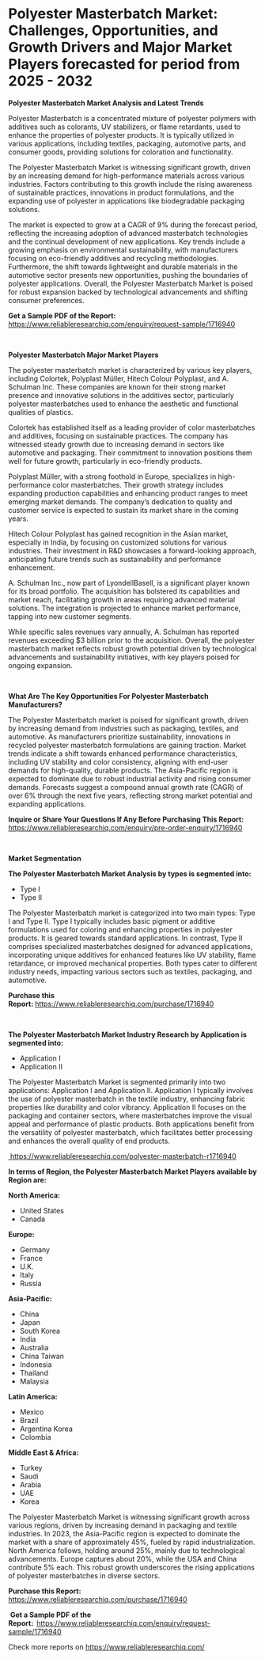 <p><h1>Polyester Masterbatch Market: Challenges, Opportunities, and Growth Drivers and Major Market Players forecasted for period from 2025 - 2032</h1></p><p><strong>Polyester Masterbatch Market Analysis and Latest Trends</strong></p>
<p><p>Polyester Masterbatch is a concentrated mixture of polyester polymers with additives such as colorants, UV stabilizers, or flame retardants, used to enhance the properties of polyester products. It is typically utilized in various applications, including textiles, packaging, automotive parts, and consumer goods, providing solutions for coloration and functionality.</p><p>The Polyester Masterbatch Market is witnessing significant growth, driven by an increasing demand for high-performance materials across various industries. Factors contributing to this growth include the rising awareness of sustainable practices, innovations in product formulations, and the expanding use of polyester in applications like biodegradable packaging solutions. </p><p>The market is expected to grow at a CAGR of 9% during the forecast period, reflecting the increasing adoption of advanced masterbatch technologies and the continual development of new applications. Key trends include a growing emphasis on environmental sustainability, with manufacturers focusing on eco-friendly additives and recycling methodologies. Furthermore, the shift towards lightweight and durable materials in the automotive sector presents new opportunities, pushing the boundaries of polyester applications. Overall, the Polyester Masterbatch Market is poised for robust expansion backed by technological advancements and shifting consumer preferences.</p></p>
<p><strong>Get a Sample PDF of the Report:&nbsp;</strong> <a href="https://www.reliableresearchiq.com/enquiry/request-sample/1716940?utm_campaign=2268&utm_medium=2&utm_source=Github&utm_content=ia&utm_term=25032025&utm_id=polyester-masterbatch">https://www.reliableresearchiq.com/enquiry/request-sample/1716940</a></p>
<p>&nbsp;</p>
<p><strong>Polyester Masterbatch Major Market Players</strong></p>
<p><p>The polyester masterbatch market is characterized by various key players, including Colortek, Polyplast Müller, Hitech Colour Polyplast, and A. Schulman Inc. These companies are known for their strong market presence and innovative solutions in the additives sector, particularly polyester masterbatches used to enhance the aesthetic and functional qualities of plastics.</p><p>Colortek has established itself as a leading provider of color masterbatches and additives, focusing on sustainable practices. The company has witnessed steady growth due to increasing demand in sectors like automotive and packaging. Their commitment to innovation positions them well for future growth, particularly in eco-friendly products.</p><p>Polyplast Müller, with a strong foothold in Europe, specializes in high-performance color masterbatches. Their growth strategy includes expanding production capabilities and enhancing product ranges to meet emerging market demands. The company’s dedication to quality and customer service is expected to sustain its market share in the coming years.</p><p>Hitech Colour Polyplast has gained recognition in the Asian market, especially in India, by focusing on customized solutions for various industries. Their investment in R&D showcases a forward-looking approach, anticipating future trends such as sustainability and performance enhancement.</p><p>A. Schulman Inc., now part of LyondellBasell, is a significant player known for its broad portfolio. The acquisition has bolstered its capabilities and market reach, facilitating growth in areas requiring advanced material solutions. The integration is projected to enhance market performance, tapping into new customer segments.</p><p>While specific sales revenues vary annually, A. Schulman has reported revenues exceeding $3 billion prior to the acquisition. Overall, the polyester masterbatch market reflects robust growth potential driven by technological advancements and sustainability initiatives, with key players poised for ongoing expansion.</p></p>
<p>&nbsp;</p>
<p><strong>What Are The Key Opportunities For Polyester Masterbatch Manufacturers?</strong></p>
<p><p>The Polyester Masterbatch market is poised for significant growth, driven by increasing demand from industries such as packaging, textiles, and automotive. As manufacturers prioritize sustainability, innovations in recycled polyester masterbatch formulations are gaining traction. Market trends indicate a shift towards enhanced performance characteristics, including UV stability and color consistency, aligning with end-user demands for high-quality, durable products. The Asia-Pacific region is expected to dominate due to robust industrial activity and rising consumer demands. Forecasts suggest a compound annual growth rate (CAGR) of over 6% through the next five years, reflecting strong market potential and expanding applications.</p></p>
<p><strong>Inquire or Share Your Questions If Any Before Purchasing This Report:</strong> <a href="https://www.reliableresearchiq.com/enquiry/pre-order-enquiry/1716940?utm_campaign=2268&utm_medium=2&utm_source=Github&utm_content=ia&utm_term=25032025&utm_id=polyester-masterbatch">https://www.reliableresearchiq.com/enquiry/pre-order-enquiry/1716940</a></p>
<p>&nbsp;</p>
<p><strong>Market Segmentation</strong></p>
<p><strong>The Polyester Masterbatch Market Analysis by types is segmented into:</strong></p>
<p><ul><li>Type I</li><li>Type II</li></ul></p>
<p><p>The Polyester Masterbatch market is categorized into two main types: Type I and Type II. Type I typically includes basic pigment or additive formulations used for coloring and enhancing properties in polyester products. It is geared towards standard applications. In contrast, Type II comprises specialized masterbatches designed for advanced applications, incorporating unique additives for enhanced features like UV stability, flame retardance, or improved mechanical properties. Both types cater to different industry needs, impacting various sectors such as textiles, packaging, and automotive.</p></p>
<p><strong>Purchase this Report:&nbsp;</strong><a href="https://www.reliableresearchiq.com/purchase/1716940?utm_campaign=2268&utm_medium=2&utm_source=Github&utm_content=ia&utm_term=25032025&utm_id=polyester-masterbatch">https://www.reliableresearchiq.com/purchase/1716940</a></p>
<p>&nbsp;</p>
<p><strong>The Polyester Masterbatch Market Industry Research by Application is segmented into:</strong></p>
<p><ul><li>Application I</li><li>Application II</li></ul></p>
<p><p>The Polyester Masterbatch Market is segmented primarily into two applications: Application I and Application II. Application I typically involves the use of polyester masterbatch in the textile industry, enhancing fabric properties like durability and color vibrancy. Application II focuses on the packaging and container sectors, where masterbatches improve the visual appeal and performance of plastic products. Both applications benefit from the versatility of polyester masterbatch, which facilitates better processing and enhances the overall quality of end products.</p></p>
<p><a href="https://www.reliableresearchiq.com/polyester-masterbatch-r1716940?utm_campaign=2268&utm_medium=2&utm_source=Github&utm_content=ia&utm_term=25032025&utm_id=polyester-masterbatch">&nbsp;https://www.reliableresearchiq.com/polyester-masterbatch-r1716940</a></p>
<p><strong>In terms of Region, the Polyester Masterbatch Market Players available by Region are:</strong></p>
<p>
    <p> <strong> North America: </strong>
        <ul>
            <li>United States</li>
            <li>Canada</li>
        </ul>
        </p> 
    <p> <strong> Europe: </strong>
        <ul>
            <li>Germany</li>
            <li>France</li>
            <li>U.K.</li>
            <li>Italy</li>
            <li>Russia</li>
        </ul>
        </p> 
    <p> <strong> Asia-Pacific: </strong>
        <ul>
            <li>China</li>
            <li>Japan</li>
            <li>South Korea</li>
            <li>India</li>
            <li>Australia</li>
            <li>China Taiwan</li>
            <li>Indonesia</li>
            <li>Thailand</li>
            <li>Malaysia</li>
        </ul>
        </p> 
    <p> <strong> Latin America: </strong>
        <ul>
            <li>Mexico</li>
            <li>Brazil</li>
            <li>Argentina Korea</li>
            <li>Colombia</li>
        </ul>
        </p> 
    <p> <strong> Middle East & Africa: </strong>
        <ul>
            <li>Turkey</li>
            <li>Saudi</li>
            <li>Arabia</li>
            <li>UAE</li>
            <li>Korea</li>
        </ul>
    </p>
    </p>
<p><p>The Polyester Masterbatch Market is witnessing significant growth across various regions, driven by increasing demand in packaging and textile industries. In 2023, the Asia-Pacific region is expected to dominate the market with a share of approximately 45%, fueled by rapid industrialization. North America follows, holding around 25%, mainly due to technological advancements. Europe captures about 20%, while the USA and China contribute 5% each. This robust growth underscores the rising applications of polyester masterbatches in diverse sectors.</p></p>
<p><strong>Purchase this Report: </strong><a href="https://www.reliableresearchiq.com/purchase/1716940?utm_campaign=2268&utm_medium=2&utm_source=Github&utm_content=ia&utm_term=25032025&utm_id=polyester-masterbatch">https://www.reliableresearchiq.com/purchase/1716940</a></p>
<p>&nbsp;<strong>Get a Sample PDF of the Report:&nbsp;&nbsp;</strong><a href="https://www.reliableresearchiq.com/enquiry/request-sample/1716940?utm_campaign=2268&utm_medium=2&utm_source=Github&utm_content=ia&utm_term=25032025&utm_id=polyester-masterbatch">https://www.reliableresearchiq.com/enquiry/request-sample/1716940</a></p>
<p><strong></strong></p>
<p>Check more reports on <a href="https://www.reliableresearchiq.com/?utm_campaign=2268&utm_medium=2&utm_source=Github&utm_content=ia&utm_term=25032025&utm_id=polyester-masterbatch">https://www.reliableresearchiq.com/</a></p>